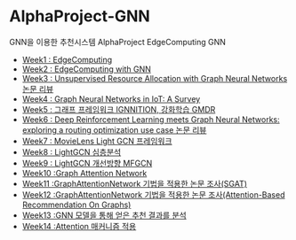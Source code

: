 # AlphaProject-GNN
GNN을 이용한 추천시스템
AlphaProject EdgeComputing GNN
- [Week1 : EdgeComputing](https://github.com/junyong1111/AlphaProject-GNN/tree/week1/week1)
- [Week2 : EdgeComputing with GNN](https://github.com/junyong1111/AlphaProject-GNN/tree/week2/week2)
- [Week3 : Unsupervised Resource Allocation with Graph Neural Networks 논문 리뷰](https://github.com/junyong1111/AlphaProject-GNN/tree/week3/week3)
- [Week4 : Graph Neural Networks in IoT: A Survey](https://github.com/junyong1111/AlphaProject-GNN/tree/week4/week4)
- [Week5 : 그래프 프레임워크 IGNNITION, 강화학습 GMDR](https://github.com/junyong1111/AlphaProject-GNN/tree/week5/week5)
- [Week6 : Deep Reinforcement Learning meets Graph Neural Networks: exploring a routing optimization use case 논문 리뷰](https://github.com/junyong1111/AlphaProject-GNN/tree/week6/week6)
- [Week7 : MovieLens Light GCN 프레임워크](https://github.com/junyong1111/AlphaProject-GNN/tree/week7/week7)
- [Week8 : LightGCN 심층분석](https://github.com/junyong1111/AlphaProject-GNN/tree/week8/week8)
- [Week9 : LightGCN 개선방향 MFGCN](https://github.com/junyong1111/AlphaProject-GNN/tree/week9/week9)
- [Week10 :Graph Attention Network](https://github.com/junyong1111/AlphaProject-GNN/tree/week10/week10)
- [Week11 :GraphAttentionNetwork 기법을 적용한 논문 조사(SGAT)](https://github.com/junyong1111/AlphaProject-GNN/tree/week11/week11)
- [Week12 :GraphAttentionNetwork 기법을 적용한 논문 조사(Attention-Based Recommendation On Graphs)](https://github.com/junyong1111/AlphaProject-GNN/tree/week10/week12)
- [Week13 :GNN 모델을 통해 얻은 추천 결과를 분석](https://github.com/junyong1111/AlphaProject-GNN/tree/week10/week13)
- [Week14 :Attention 매커니즘 적용](https://github.com/junyong1111/AlphaProject-GNN/tree/week10/week14)


